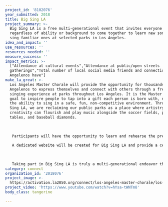 ```yaml
---
project_id: '8102076'
year_submitted: 2018
title: Big Sing LA
project_summary: >-
  Big Sing LA is a free multi-generational event that invites everyone
  regardless of ability or background to come together to learn new songs and
  sing familiar ones at selected parks in Los Angeles.
idea_and_impact: ''
use_resources: ''
resources_needed: ''
measure_success: ''
impact_metrics: >-
  ["Attendance at cultural events","Attendance at public/open streets
  gatherings","Total number of local social media friends and connections
  Angelenos have"]
make_la_great: >-
  Los Angeles Master Chorale will provide the opportunity for thousands of
  Angelenos to express themselves and connect with others through a free, shared
  singing experience at parks throughout Los Angeles. It is the Master Chorale’s
  goal to inspire people to tap into a gift each person is born with, namely,
  the ability to sing in a safe, fun, non-competitive environment. Through Big
  Sing LA, we are reclaiming our public parks as a place where artistry and
  creativity can flourish and play music alongside the soccer fields, picnic
  tables, and baseball diamonds. 
   
   
   
   Participants will have the opportunity to learn and rehearse the pre-selected choral repertoire in advance of the event through online educational tutorials featuring our Artistic Director Grant Gershon and the Master Chorale’s Swan Artist-in-Residence and Grammy Winner Eric Whitacre. A Grammy-winning composer and conductor, Whitacre is very well-known among choral music enthusiasts. However, we are considering engaging conductors that reflective of the diverse communities we want to serve at the various parks.
   
   A dedicated website will be created for Big Sing LA and provide a central location where participants can access the video tutorials, connect with each other, and share their experiences. It will contain all the information participants will need to know to get involved, such as which parks will serve as hubs for the Big Sing LA events and how to create gatherings of their own should they wish to. After the event, the website will serve as a conduit for participant surveys, and tracking and evaluating data to determine impacts. However, no prior knowledge or registration are required, and people can simply just show up and sing along with the crowds.
   
   
   
   Taking part in Big Sing LA is truly a multi-generational endeavor that will significantly reduce barriers to involvement in singing by inviting people from all walks of life to join in at a location that is more convenient than traveling to Grand Park in Downtown LA. Anyone who loves to sing or enjoys live music will connect on a deeper level by experiencing a powerful and transcendent moment that only through singing together as an ensemble provides. We will work with local neighborhood councils and local organizations to determine the park that is geographically the most accessible and therefore, we will create more access points for increasing inter-generational play opportunities and making parks more vibrant. This event will also create indelible memories linked to their experience with Big Sing LA at their park.
category: connect
organization_id: '2018076'
project_image: >-
  https://activation.la2050.org/connect/los-angeles-master-chorale/los-angeles-master-chorale.jpg
project_video: 'https://www.youtube.com/watch?v=hYsa-tWNTm8'
body_class: tangerine

---
```

